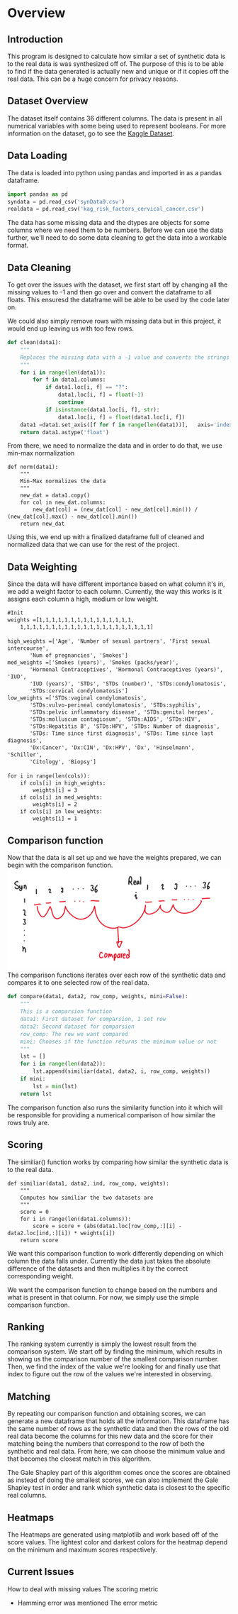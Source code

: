 # Overview
## Introduction
This program is designed to calculate how similar a set of synthetic data is to the real data is was synthesized off of. The purpose of this is to be able to find if the data generated is actually new and unique or if it copies off the real data. This can be a huge concern for privacy reasons.
## Dataset Overview
The dataset itself contains 36 different columns. The data is present in all numerical variables with some being used to represent booleans. For more information on the dataset, go to see the
[Kaggle Dataset](https://www.kaggle.com/datasets/loveall/cervical-cancer-risk-classification?resource=download).

## Data Loading
The data is loaded into python using pandas and imported in as a pandas dataframe.
``` Python
import pandas as pd
syndata = pd.read_csv('synData9.csv')
realdata = pd.read_csv('kag_risk_factors_cervical_cancer.csv')
```
The data has some missing data and the dtypes are objects for some columns where we need them to be numbers. Before we can use the data further, we'll need to do some data cleaning to get the data into a workable format.

## Data Cleaning
To get over the issues with the dataset, we first start off by changing all the missing values to -1 and then go over and convert the dataframe to all floats. This ensuresd the dataframe will be able to be used by the code later on.

We could also simply remove rows with missing data but in this project, it would end up leaving us with too few rows. 
``` Python
def clean(data1):
    """
    Replaces the missing data with a -1 value and converts the strings into floats
    """
    for i in range(len(data1)):
        for f in data1.columns:
            if data1.loc[i, f] == "?":
                data1.loc[i, f] = float(-1)
                continue
            if isinstance(data1.loc[i, f], str):
                data1.loc[i, f] = float(data1.loc[i, f])
    data1 =data1.set_axis([f for f in range(len(data1))],   axis='index')
    return data1.astype('float')
```
From there, we need to normalize the data and in order to do that, we use min-max normalization
``` Py
def norm(data1):
    """
    Min-Max normalizes the data
    """
    new_dat = data1.copy()
    for col in new_dat.columns:
        new_dat[col] = (new_dat[col] - new_dat[col].min()) / (new_dat[col].max() - new_dat[col].min())
    return new_dat
```
Using this, we end up with a finalized dataframe full of cleaned and normalized data that we can use for the rest of the project.
## Data Weighting
Since the data will have different importance based on what column it's in, we add a weight factor to each column. Currently, the way this works is it assigns each column a high, medium or low weight.
``` Py
#Init
weights =[1,1,1,1,1,1,1,1,1,1,1,1,1,1,1,
    1,1,1,1,1,1,1,1,1,1,1,1,1,1,1,1,1,1,1,1,1]

high_weights =['Age', 'Number of sexual partners', 'First sexual intercourse',
       'Num of pregnancies', 'Smokes']
med_weights =['Smokes (years)', 'Smokes (packs/year)',
       'Hormonal Contraceptives', 'Hormonal Contraceptives (years)', 'IUD',
       'IUD (years)', 'STDs', 'STDs (number)', 'STDs:condylomatosis',
       'STDs:cervical condylomatosis']
low_weights =['STDs:vaginal condylomatosis',
       'STDs:vulvo-perineal condylomatosis', 'STDs:syphilis',
       'STDs:pelvic inflammatory disease', 'STDs:genital herpes',
       'STDs:molluscum contagiosum', 'STDs:AIDS', 'STDs:HIV',
       'STDs:Hepatitis B', 'STDs:HPV', 'STDs: Number of diagnosis',
       'STDs: Time since first diagnosis', 'STDs: Time since last diagnosis',
       'Dx:Cancer', 'Dx:CIN', 'Dx:HPV', 'Dx', 'Hinselmann', 'Schiller',
       'Citology', 'Biopsy']

for i in range(len(cols)):
    if cols[i] in high_weights:
        weights[i] = 3
    if cols[i] in med_weights:
        weights[i] = 2
    if cols[i] in low_weights:
        weights[i] = 1
```
## Comparison function
Now that the data is all set up and we have the weights prepared, we can begin with the comparison function.
![images/compare.png](./images/compare.png)
The comparison functions iterates over each row of the synthetic data and compares it to one selected row of the real data. 

``` py
def compare(data1, data2, row_comp, weights, mini=False):
    """
    This is a comparsion function  
    data1: First dataset for comparsion, 1 set row
    data2: Second dataset for comparsion
    row_comp: The row we want compared
    mini: Chooses if the function returns the minimum value or not
    """
    lst = []
    for i in range(len(data2)):
        lst.append(similiar(data1, data2, i, row_comp, weights))
    if mini:
        lst = min(lst)
    return lst
```
The comparison function also runs the similarity function into it which will be responsible for providing a numerical comparison of how similar the rows truly are. 
 
## Scoring
The similiar() function works by comparing how similar the synthetic data is to the real data.
``` Py
def similiar(data1, data2, ind, row_comp, weights):
    """
    Computes how similiar the two datasets are 
    """
    score = 0
    for i in range(len(data1.columns)):
        score = score + (abs(data1.loc[row_comp,:][i] - data2.loc[ind,:][i]) * weights[i])
    return score 
```
We want this comparison function to work differently depending on which column the data falls under. Currently the data just takes the absolute difference of the datasets and then multiplies it by the correct corresponding weight. 

We want the comparison function to change based on the numbers and what is present in that column. For now, we simply use the simple comparison function.

## Ranking
The ranking system currently is simply the lowest result from the comparison system. We start off by finding the minimum, which results in showing us the comparison number of the smallest comparison number. Then, we find the index of the value we're looking for and finally use that index to figure out the row of the values we're interested in observing. 

## Matching
By repeating our comparison function and obtaining scores, we can generate a new dataframe that holds all the information. This dataframe has the same number of rows as the synthetic data and then the rows of the old real data become the columns for this new data and the score for their matching being the numbers that correspond to the row of both the synthetic and real data. From here, we can choose the minimum value and that becomes the closest match in this algorithm.

The Gale Shapley part of this algorithm comes once the scores are obtained as instead of doing the smallest scores, we can also implement the Gale Shapley test in order and rank which synthetic data is closest to the specific real columns. 

## Heatmaps
The Heatmaps are generated using matplotlib and work based off of the score values. The lightest color and darkest colors for the heatmap depend on the minimum and maximum scores respectively.


## Current Issues
How to deal with missing values
The scoring metric
- Hamming error was mentioned
The error metric
